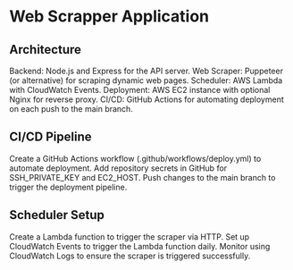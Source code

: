 # Web Scrapper Application

## Architecture

Backend: Node.js and Express for the API server.
Web Scraper: Puppeteer (or alternative) for scraping dynamic web pages.
Scheduler: AWS Lambda with CloudWatch Events.
Deployment: AWS EC2 instance with optional Nginx for reverse proxy.
CI/CD: GitHub Actions for automating deployment on each push to the main branch.

## CI/CD Pipeline

Create a GitHub Actions workflow (.github/workflows/deploy.yml) to automate deployment.
Add repository secrets in GitHub for SSH_PRIVATE_KEY and EC2_HOST.
Push changes to the main branch to trigger the deployment pipeline.

## Scheduler Setup

Create a Lambda function to trigger the scraper via HTTP.
Set up CloudWatch Events to trigger the Lambda function daily.
Monitor using CloudWatch Logs to ensure the scraper is triggered successfully.

